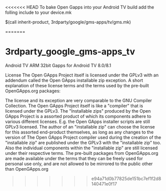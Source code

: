 <<<<<<< HEAD
To bake Open Gapps into your Android TV build add the folling include to your device.mk

$(call inherit-product, 3rdparty/google/gms-apps/tv/gms.mk)


=======
# 3rdparty_google_gms-apps_tv
Android TV ARM 32bit Gapps for Android TV 8.0/8.1

License
The Open GApps Project itself is licensed under the GPLv3 with an addendum called the Open GApps installable zip exception. A short explanation of these license terms and the terms used by the pre-built OpenGApps.org packages:

The license and its exception are very comparable to the GNU Compiler Collection.
The Open GApps Project itself is like a "compiler" that is licensed under the GPLv3.
The "Installable zips" produced by the Open GApps Project is a assorted product of which its components adhere to various different licenses. E.g. the Open GApps installer scripts are still GPLv3 licensed.
The author of an "installable zip" can choose the license for this assorted end-product themselves, as long as any changes to the version of The Open GApps Project compiler used during the creation of the "installable zip" are published under the GPLv3 with the "installable zip" too. Also the individual components within the "installable zip" are still licensed under their respective terms.
The pre-built packages from OpenGApps.org are made available under the terms that they can be freely used for personal use only, and are not allowed to be mirrored to the public other than OpenGApps.org
>>>>>>> e94a71d0b77825de151bc7ef1f2d8140471e0f17
